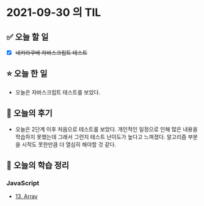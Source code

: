 # 2021-09-30 의 TIL

## ✅ 오늘 할 일

- [x] ~~네카라쿠배 자바스크립트 테스트~~

## ⭐ 오늘 한 일

- 오늘은 자바스크립트 테스트를 보았다.

## 💬 오늘의 후기

- 오늘은 2단계 이후 처음으로 테스트를 보았다. 개인적인 일정으로 인해 많은 내용을 학습하지 못했는데 그래서 그런지 테스트 난이도가 높다고 느껴졌다. 알고리즘 부분을 시작도 못한만큼 더 열심히 해야할 것 같다.

## 📕 오늘의 학습 정리

### JavaScript

- [13. Array](https://github.com/ksy9926/zerobase-TIL/blob/master/JavaScript/13.%20Array.md)

